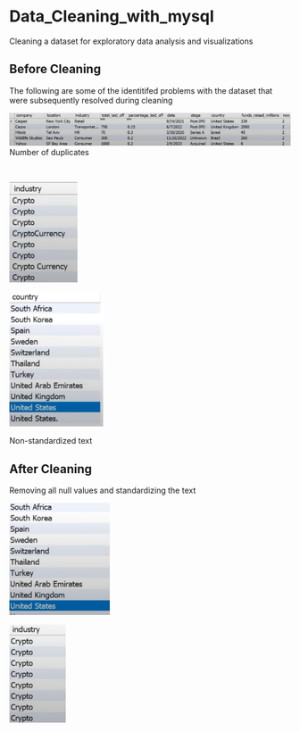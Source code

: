 # Data_Cleaning_with_mysql
Cleaning a dataset for exploratory data analysis and visualizations 
## Before Cleaning
The following are some of the identitifed problems with the dataset that were subsequently resolved during cleaning

 ![Dups](https://github.com/kartavya-y/Data_Cleaning_with_mysql/blob/main/Pictures/duplicates.png)  
 Number of duplicates  

 <br>
 
 ![Non-standardizedd text](https://github.com/kartavya-y/Data_Cleaning_with_mysql/blob/main/Pictures/crp_before.png)  
 
 ![Non-std text](https://github.com/kartavya-y/Data_Cleaning_with_mysql/blob/main/Pictures/us_before.png)  
 
 Non-standardized text  
 
## After Cleaning  
Removing all null values and standardizing the text   

![Non-standardizedd text](https://github.com/kartavya-y/Data_Cleaning_with_mysql/blob/main/Pictures/us_after.png)  

![Non-standardizedd text](https://github.com/kartavya-y/Data_Cleaning_with_mysql/blob/main/Pictures/crp_after.png)
